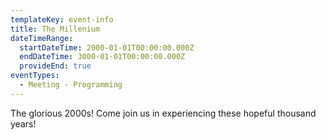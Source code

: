 ```yaml
---
templateKey: event-info
title: The Millenium
dateTimeRange:
  startDateTime: 2000-01-01T00:00:00.000Z
  endDateTime: 3000-01-01T00:00:00.000Z
  provideEnd: true
eventTypes:
  - Meeting - Programming
---
```

The glorious 2000s! Come join us in experiencing these hopeful thousand years!
